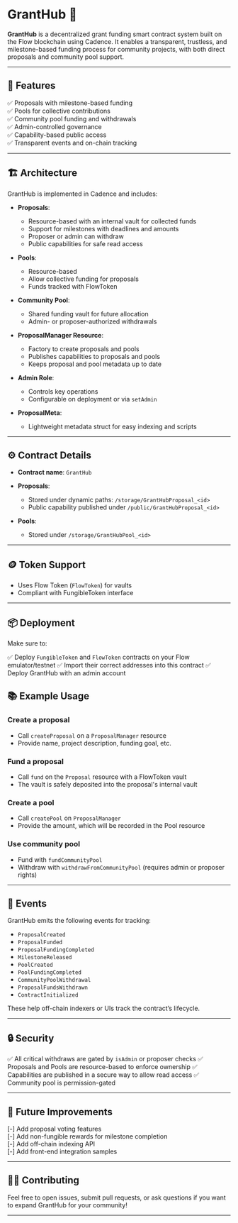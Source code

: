# GrantHub 🌱

**GrantHub** is a decentralized grant funding smart contract system built on the Flow blockchain using Cadence. It enables a transparent, trustless, and milestone-based funding process for community projects, with both direct proposals and community pool support.

---

## 📄 Features

✅ Proposals with milestone-based funding<br>
✅ Pools for collective contributions<br>
✅ Community pool funding and withdrawals<br>
✅ Admin-controlled governance<br>
✅ Capability-based public access<br>
✅ Transparent events and on-chain tracking<br>

---

## 🏗️ Architecture

GrantHub is implemented in Cadence and includes:

* **Proposals**:

  * Resource-based with an internal vault for collected funds
  * Support for milestones with deadlines and amounts
  * Proposer or admin can withdraw
  * Public capabilities for safe read access

* **Pools**:

  * Resource-based
  * Allow collective funding for proposals
  * Funds tracked with FlowToken

* **Community Pool**:

  * Shared funding vault for future allocation
  * Admin- or proposer-authorized withdrawals

* **ProposalManager Resource**:

  * Factory to create proposals and pools
  * Publishes capabilities to proposals and pools
  * Keeps proposal and pool metadata up to date

* **Admin Role**:

  * Controls key operations
  * Configurable on deployment or via `setAdmin`

* **ProposalMeta**:

  * Lightweight metadata struct for easy indexing and scripts

---

## ⚙️ Contract Details

* **Contract name**: `GrantHub`
* **Proposals**:

  * Stored under dynamic paths: `/storage/GrantHubProposal_<id>`
  * Public capability published under `/public/GrantHubProposal_<id>`
* **Pools**:

  * Stored under `/storage/GrantHubPool_<id>`

---

## 🪙 Token Support

* Uses Flow Token (`FlowToken`) for vaults
* Compliant with FungibleToken interface

---

## 📦 Deployment

Make sure to:

✅ Deploy `FungibleToken` and `FlowToken` contracts on your Flow emulator/testnet
✅ Import their correct addresses into this contract
✅ Deploy GrantHub with an admin account

## 📚 Example Usage

### Create a proposal

* Call `createProposal` on a `ProposalManager` resource
* Provide name, project description, funding goal, etc.

### Fund a proposal

* Call `fund` on the `Proposal` resource with a FlowToken vault
* The vault is safely deposited into the proposal's internal vault

### Create a pool

* Call `createPool` on `ProposalManager`
* Provide the amount, which will be recorded in the Pool resource

### Use community pool

* Fund with `fundCommunityPool`
* Withdraw with `withdrawFromCommunityPool` (requires admin or proposer rights)

---

## 📜 Events

GrantHub emits the following events for tracking:

* `ProposalCreated`
* `ProposalFunded`
* `ProposalFundingCompleted`
* `MilestoneReleased`
* `PoolCreated`
* `PoolFundingCompleted`
* `CommunityPoolWithdrawal`
* `ProposalFundsWithdrawn`
* `ContractInitialized`

These help off-chain indexers or UIs track the contract’s lifecycle.

---

## 🔒 Security

✅ All critical withdraws are gated by `isAdmin` or proposer checks
✅ Proposals and Pools are resource-based to enforce ownership
✅ Capabilities are published in a secure way to allow read access
✅ Community pool is permission-gated

---

## 🚀 Future Improvements

[-] Add proposal voting features<br>
[-] Add non-fungible rewards for milestone completion<br>
[-] Add off-chain indexing API<br>
[-] Add front-end integration samples<br>

---

## 🧑‍💻 Contributing

Feel free to open issues, submit pull requests, or ask questions if you want to expand GrantHub for your community!

---
